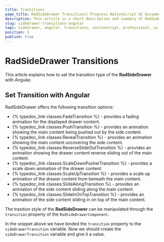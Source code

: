 ```yaml
---
title: Transitions
page_title: RadSideDrawer Transitions| Progress NativeScript UI Documentation
description: This article is a short description and summary of RadSideDrawer's transitions used with Angular
slug: sidedrawer-transitions-angular
tags: sidedrawer, angular, transitions, nativescript, professional, ui
position: 5
publish: true
---
```


# RadSideDrawer Transitions

This article explains how to set the transition type of the **RadSideDrawer** with Angular.

## Set Transition with Angular

RadSideDrawer offers the following transition options:

- {% typedoc_link classes:FadeTransition %} - provides a fading animation for the displayed drawer content.
- {% typedoc_link classes:PushTransition %} - provides an animation showing the main content being pushed out by the side content.
- {% typedoc_link classes:RevealTransition %} - provides an animation showing the main content uncovering the side content.
- {% typedoc_link classes:ReverseSlideOutTransition %} - provides an animation showing the drawer content reverse sliding out of the main content.
- {% typedoc_link classes:ScaleDownPusherTransition %} - provides a scale down animation of the drawer content.
- {% typedoc_link classes:ScaleUpTransition %} - provides a scale up animation of the drawer content from beneath the main content.
- {% typedoc_link classes:SlideAlongTransition %} - provides an animation of the side content sliding along the main content.
- {% typedoc_link classes:SlideInOnTopTransition %} - provides an animation of the side content sliding in on top of the main content.

The trasition style of the **RadSideDrawer** can be manipulated through the `transition` property of the `RadSideDrawerComponent`.

<snippet id='angular-sidedrawer-transitions'/>

In the snippet above we have binded the `transition` property to the `sideDrawerTransition` variable. Now we should create the `sideDrawerTransition` variable and give it a value.

<snippet id='sidedrawer-angular-transition-definition'/>



 


